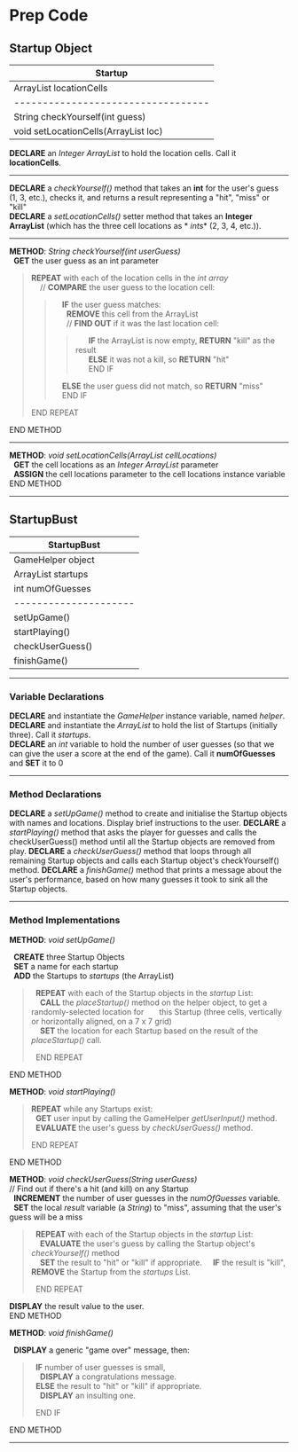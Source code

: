 # Prep Code

## Startup Object

| Startup                                       |
|-----------------------------------------------|
| ArrayList<Integer> locationCells              |
| ----------------------------------            |
| String checkYourself(int guess)               |
| void setLocationCells(ArrayList<Integer> loc) |

**DECLARE** an *Integer ArrayList* to hold the location cells. Call it **locationCells**.

---

**DECLARE** a *checkYourself()* method that takes an **int** for the user's guess (1, 3, etc.), checks it, and returns a
result representing a "hit", "miss" or "kill"  
**DECLARE** a *setLocationCells()* setter method that takes an **Integer ArrayList** (which has the three cell locations
as *
*ints** (2, 3, 4, etc.)).

---

**METHOD**: *String checkYourself(int userGuess)*  
&nbsp; **GET** the user guess as an int parameter

> **REPEAT** with each of the location cells in the *int array*  
> &nbsp; &nbsp; // **COMPARE** the user guess to the location cell:
> > &nbsp; &nbsp; **IF** the user guess matches:  
> > &nbsp; &nbsp; &nbsp; **REMOVE** this cell from the ArrayList  
> > &nbsp; &nbsp; &nbsp; // **FIND OUT** if it was the last location cell:
> > > &nbsp; &nbsp; &nbsp; **IF** the ArrayList is now empty, **RETURN** "kill" as the result  
> > > &nbsp; &nbsp; &nbsp; **ELSE** it was not a kill, so **RETURN** "hit"  
> > > &nbsp; &nbsp; &nbsp; END IF
> >
> > &nbsp; &nbsp; **ELSE** the user guess did not match, so **RETURN** "miss"  
> > &nbsp; &nbsp; END IF
>
> END REPEAT

END METHOD

---

**METHOD**: *void setLocationCells(ArrayList<Integer> cellLocations)*  
&nbsp; **GET** the cell locations as an *Integer ArrayList* parameter  
&nbsp; **ASSIGN** the cell locations parameter to the cell locations instance variable  
END METHOD

---

## StartupBust

| StartupBust           |
|-----------------------|
| GameHelper object     |
| ArrayList startups    |
| int numOfGuesses      |
| --------------------- |
| setUpGame()           |
| startPlaying()        |
| checkUserGuess()      |
| finishGame()          |

---

### Variable Declarations

**DECLARE** and instantiate the *GameHelper* instance variable, named *helper*.  
**DECLARE** and instantiate the *ArrayList* to hold the list of Startups (initially three). Call it *startups*.  
**DECLARE** an *int* variable to hold the number of user guesses (so that we can give the user a score at the end of the
game). Call it **numOfGuesses** and **SET** it to 0

---

### Method Declarations

**DECLARE** a *setUpGame()* method to create and initialise the Startup objects with names and locations. Display brief
instructions to the user.
**DECLARE** a *startPlaying()* method that asks the player for guesses and calls the checkUserGuess() method until all
the Startup objects are removed from play.
**DECLARE** a *checkUserGuess()* method that loops through all remaining Startup objects and calls each Startup object's
checkYourself() method.
**DECLARE** a *finishGame()* method that prints a message about the user's performance, based on how many guesses it
took to sink all the Startup objects.

---

### Method Implementations

**METHOD**: *void setUpGame()*

&nbsp; **CREATE** three Startup Objects  
&nbsp; **SET** a name for each startup    
&nbsp; **ADD** the Startups to *startups* (the ArrayList)
> &nbsp; **REPEAT** with each of the Startup objects in the *startup* List:  
> &nbsp; &nbsp; **CALL** the *placeStartup()* method on the helper object, to get a randomly-selected location for
> &nbsp; &nbsp; &nbsp; this Startup (three cells, vertically or horizontally aligned, on a 7 x 7 grid)  
> &nbsp; &nbsp; **SET** the location for each Startup based on the result of the *placeStartup()* call.
>
> &nbsp; END REPEAT

END METHOD

**METHOD**: *void startPlaying()*

> **REPEAT** while any Startups exist:  
> &nbsp; **GET** user input by calling the GameHelper *getUserInput()* method.  
> &nbsp; **EVALUATE** the user's guess by *checkUserGuess()* method.
>
> END REPEAT

END METHOD

**METHOD**: *void checkUserGuess(String userGuess)*  
// Find out if there's a hit (and kill) on any Startup  
&nbsp; **INCREMENT** the number of user guesses in the *numOfGuesses* variable.  
&nbsp; **SET** the local *result* variable (a *String*) to "miss", assuming that the user's guess will be a miss
> &nbsp; **REPEAT** with each of the Startup objects in the *startup* List:  
> &nbsp; &nbsp; **EVALUATE** the user's guess by calling the Startup object's *checkYourself()* method  
> &nbsp; &nbsp; **SET** the result to "hit" or "kill" if appropriate.
> &nbsp; &nbsp; **IF** the result is "kill", **REMOVE** the Startup from the *startups* List.
>
> &nbsp; END REPEAT

**DISPLAY** the result value to the user.  
END METHOD

**METHOD**: *void finishGame()*

&nbsp; **DISPLAY** a generic "game over" message, then:
> &nbsp; **IF** number of user guesses is small,  
> &nbsp; &nbsp; **DISPLAY** a congratulations message.  
> &nbsp; **ELSE** the result to "hit" or "kill" if appropriate.  
> &nbsp; &nbsp; **DISPLAY** an insulting one.
>
> &nbsp; END IF

END METHOD

---
